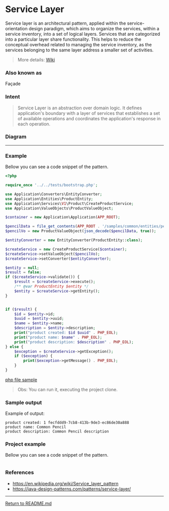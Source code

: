 # Service Layer

Service layer is an architectural pattern, applied within the service-orientation design paradigm, which aims to organize the services, within a service inventory, into a set of logical layers. Services that are categorized into a particular layer share functionality. This helps to reduce the conceptual overhead related to managing the service inventory, as the services belonging to the same layer address a smaller set of activities.

> More details: [Wiki](https://en.wikipedia.org/wiki/Service_layer_pattern)

### Also known as
Façade

### Intent
> Service Layer is an abstraction over domain logic. It defines application's boundary with a layer of services that establishes a set of available operations and coordinates the application's response in each operation.


### Diagram

[//]: # (![Diagram]&#40;../images/creational/DesignPatterns-Creational-Abstract-Factory.drawio.png&#41;)

---

### Example
Bellow you can see a code snippet of the pattern.

```php
<?php

require_once '../../tests/bootstrap.php';

use Application\Converters\EntityConverter;
use Application\Entities\ProductEntity;
use Application\Services\V1\Product\CreateProductService;
use Application\ValueObjects\ProductValueObject;

$container = new Application\Application(APP_ROOT);

$pencilData = file_get_contents(APP_ROOT . '/samples/common/entities/pencil.product.json');
$pencilVo = new ProductValueObject(json_decode($pencilData, true));

$entityConverter = new EntityConverter(ProductEntity::class);

$createService = new CreateProductService($container);
$createService->setValueObject($pencilVo);
$createService->setConverter($entityConverter);

$entity = null;
$result = false;
if ($createService->validate()) {
    $result = $createService->execute();
    /** @var ProductEntity $entity */
    $entity = $createService->getEntity();
}


if ($result) {
    $id = $entity->id;
    $uuid = $entity->uuid;
    $name = $entity->name;
    $description = $entity->description;
    print("product created: $id $uuid" . PHP_EOL);
    print("product name: $name" . PHP_EOL);
    print("product description: $description" . PHP_EOL);
} else {
    $exception = $createService->getException();
    if ($exception) {
        print($exception->getMessage() . PHP_EOL);
    }
}


```

[php file sample](../../snippets/architectural/service-layer.php)

> Obs: You can run it, executing the project clone.

### Sample output
Example of output:
```
product created: 1 fecfddd9-7cb8-413b-9de3-ec86de30a888
product name: Common Pencil
product description: Common Pencil description
```

### Project example
Bellow you can see a code snippet of the pattern.
```php
```


### References
- https://en.wikipedia.org/wiki/Service_layer_pattern
- https://java-design-patterns.com/patterns/service-layer/

---

[Return to README.md](../../README.md)

